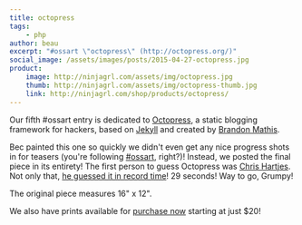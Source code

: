 ```yaml
---
title: octopress
tags:
    - php
author: beau
excerpt: "#ossart \"octopress\" (http://octopress.org/)"
social_image: /assets/images/posts/2015-04-27-octopress.jpg
product:
    image: http://ninjagrl.com/assets/img/octopress.jpg
    thumb: http://ninjagrl.com/assets/img/octopress-thumb.jpg
    link: http://ninjagrl.com/shop/products/octopress/
---
```


Our fifth #ossart entry is dedicated to [Octopress](http://octopress.org/), a static blogging framework for hackers, based on [Jekyll](http://jekyllrb.com/) and created by [Brandon Mathis](https://twitter.com/imathis).

Bec painted this one so quickly we didn't even get any nice progress shots in for teasers (you're following <a href="https://twitter.com/search?q=%23ossart">#ossart</a>, right?)! Instead, we posted the final piece in its entirety! The first person to guess Octopress was [Chris Hartjes](https://twitter.com/grmpyprogrammer). Not only that, [he guessed it in record time](https://twitter.com/grmpyprogrammer/status/592657909584162816)! 29 seconds! Way to go, Grumpy!

The original piece measures 16" x 12".

We also have prints available for <a href="{{ page.product.link }}">purchase now</a> starting at just $20!

